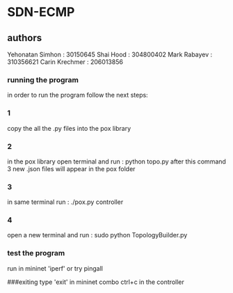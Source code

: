 # SDN-ECMP

## authors
Yehonatan Simhon : 30150645
Shai Hood : 304800402
Mark Rabayev : 310356621
Carin Krechmer : 206013856

### running the program
in order to run the program follow the next steps:

### 1
copy the all the .py files into the pox library
### 2
in the pox library open terminal and run : python topo.py
after this command 3 new .json files will appear in the pox folder
### 3
in same terminal run : ./pox.py controller
### 4
open a new terminal and run : sudo python TopologyBuilder.py
### test the program
run in mininet 'iperf'
or try pingall

###exiting
type 'exit' in mininet
combo ctrl+c in the controller

